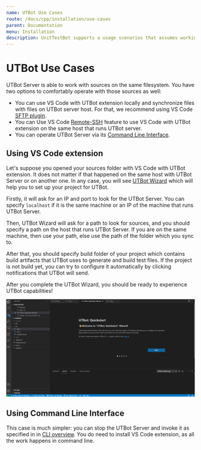 ```yaml
---
name: UTBot Use Cases
route: /docs/cpp/installation/use-cases
parent: Documentation
menu: Installation
description: UnitTestBot supports a usage scenarios that assumes working with source code by **SSH** on a remote machine and a scenario with SFTP (or any other equivalent), that transfers files from a remote machine to local.
---
```


# UTBot Use Cases

UTBot Server is able to work with sources on the same filesystem. You have two options to comfortably operate with those
sources as well:

* You can use VS Code with UTBot extension locally and synchronize files with files on UTBot server host. For that, we
  recommend using VS Code [SFTP plugin](https://marketplace.visualstudio.com/items?itemName=liximomo.sftp).
* You can Use VS Code [Remote-SSH](https://code.visualstudio.com/docs/remote/ssh) feature to use VS Code with UTBot
  extension on the same host that runs UTBot server.
* You can operate UTBot Server via its [Command Line Interface](command-line-interface).

## Using VS Code extension

Let's suppose you opened your sources folder with VS Code with UTBot extension. It does not matter if that happened on
the same host with UTBot Server or on another one. In any case, you will see [UTBot Wizard](wizard) which will help you
to set up your project for UTBot.

Firstly, it will ask for an IP and port to look for the UTBot Server. You can specify `localhost` if it is the same
machine or an IP of the machine that runs UTBot Server.

Then, UTBot Wizard will ask for a path to look for sources, and you should specify a path on the host that runs UTBot
Server. If you are on the same machine, then use your path, else use the path of the folder which you sync to.

After that, you should specify build folder of your project which contains build artifacts that UTBot uses to generate
and build test files. If the project is not build yet, you can try to configure it automatically by clicking
notifications that UTBot will send.

After you complete the UTBot Wizard, you should be ready to experience UTBot capabilities!

![wizardInstallGif](https://github.com/UnitTestBot/unittestbot.github.io/raw/source/resources/gifs/wizardInstall.gif)

## Using Command Line Interface

This case is much simpler: you can stop the UTBot Server and invoke it as specified in
in [CLI overview](command-line-interface). You do need to install VS Code extension, as all the work happens in command
line.

